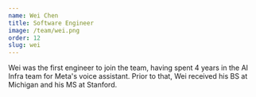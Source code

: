 ```yaml
---
name: Wei Chen
title: Software Engineer
image: /team/wei.png
order: 12
slug: wei
---
```

Wei was the first engineer to join the team, having spent 4 years in the AI Infra team for Meta's voice assistant. Prior to that, Wei received his BS at Michigan and his MS at Stanford.